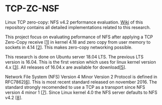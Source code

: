 # TCP-ZC-NSF
Linux TCP zero-copy: NFS v4.2 performance evaluation. [Wiki](https://github.com/aafanasyev/TCP-ZC-NSF/wiki) of this repository contains all detailed implementations related to this research.

This project focus on evaluating peformance of NFS after applying a TCP Zero-Copy receive [[1](https://kernelnewbies.org/Linux_4.18#Zero-copy_TCP_receive_API)] in kernel 4.18 and zero copy from user memory to sockets in 4.14 [[2](https://kernelnewbies.org/Linux_4.14#Zero-copy_from_user_memory_to_sockets)]. This makes zero-copy networking possible.

This research is done on Ubuntu server 18.04 LTS. The previous LTS version is 16.04. This is the first version which uses for linux kernel version 4.x [[3](https://wiki.ubuntu.com/Kernel/Support)]. All releases of 16.04.x are available for download[[5](http://old-releases.ubuntu.com/releases/xenial/)].

Network File System (NFS) Version 4 Minor Version 2 Protocol is defined in RFC7862[[6]()]. This is most recent standard released on november 2016. The standard strongly recomended to use a TCP as a transport since NFS version 4 minor 1 [[7](https://tools.ietf.org/html/rfc5661)]. Since Linux kernel 4.0 the NFS server defaults to NFS v4.2 [[8](https://kernelnewbies.org/Linux_4.0#Support_Parallel_NFS_server.2C_default_to_NFS_v4.2)].


